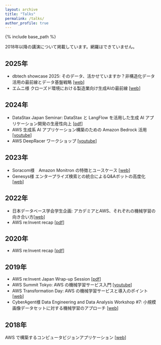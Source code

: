 ```yaml
---
layout: archive
title: "Talks"
permalink: /talks/
author_profile: true
---
```


{% include base_path %}

2018年以降の講演について掲載しています。網羅はできていません。

2025年
----
- dbtech showcase 2025: そのデータ、活かせていますか？非構造化データ活用の最前線とデータ基盤戦略 [[web](https://www.db-tech-showcase.com/2025/schedule/)]
- エムニ様 クローズド環境における製造業向け生成AIの最前線 [[web](https://www.emuniinc.jp/news/detail/674rohge9)]
  
2024年
----
- DataStax Japan Seminar: DataStax と LangFlow を活用した生成 AI アプリケーション開発の生産性向上 [[pdf](https://github.com/harusametime/harusametime.github.io/blob/master/files/20241108_rev_DataStax_tech_session_Samejima1120.pdf)]
- AWS 生成系 AI アプリケーション構築のための Amazon Bedrock 活用 [[youtube](https://www.youtube.com/watch?v=IjEV0EDb5l8)]
- AWS DeepRacer ワークショップ [[youtube](https://www.youtube.com/watch?v=5zlhtsar4MU)]

2023年
----
- Soracom様　Amazon Monitron の特徴とユースケース [[web](https://www.sps-event.soracom.jp/20231108)]
- Genesys様 エンタープライズ検索との統合によるQ&Aボットの高度化 [[web](https://www.genesys.com/ja-jp/webinars/aws-gccx-technical-webinar)]
  
2022年
----
- 日本データベース学会学生企画: アカデミアとAWS、それぞれの機械学習の向き合い方[[web](https://dbsj.org/events/event_info/event_20220727/)]
- AWS re:Invent recap [[pdf](https://pages.awscloud.com/rs/112-TZM-766/images/AWS-reInvent-2021-Recap-Presentation-Deck-19_ML.pdf)]

2020年
----
- AWS re:Invent recap [[pdf](https://pages.awscloud.com/rs/112-TZM-766/images/AIML_Tokyo_1_Service_Update_novideo.pdf)]

2019年
----
- AWS re:Invent Japan Wrap-up Session [[pdf](https://pages.awscloud.com/rs/112-TZM-766/images/3_reinvent2019_wrap-up.pdf)]
- AWS Summit Tokyo: AWS の機械学習サービス入門 [[youtube](https://www.youtube.com/watch?v=1gC46ODyudE)]
- AWS Transformation Day: AWS の機械学習サービスと導入のポイント [[web](https://aws.amazon.com/jp/about-aws/events/2019/transformation-day-tokyo/)]
- CyberAgent様 Data Engineering and Data Analysis Workshop #7: 小規模画像データセットに対する機械学習のアプローチ [[web](https://developers.cyberagent.co.jp/blog/archives/19505/)]

2018年
----
AWS で構築するコンピュータビジョンアプリケーション [[web](https://www.info-event.jp/aws-devday2018/schedule/detail/session_4-021-2.html)]
